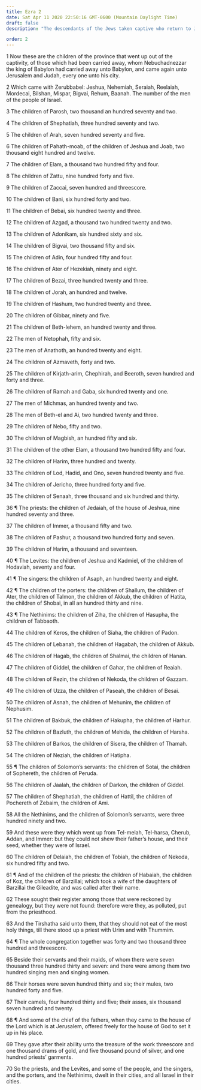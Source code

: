 ```yaml
---
title: Ezra 2
date: Sat Apr 11 2020 22:50:16 GMT-0600 (Mountain Daylight Time)
draft: false
description: "The descendants of the Jews taken captive who return to Jerusalem and to Judah are listed—The children of priests whose genealogy is lost are denied the priesthood—Faithful people contribute to the building of the temple."

order: 2
---
```

    
1 Now these are the children of the province that went up out of the captivity, of those which had been carried away, whom Nebuchadnezzar the king of Babylon had carried away unto Babylon, and came again unto Jerusalem and Judah, every one unto his city.

2 Which came with Zerubbabel: Jeshua, Nehemiah, Seraiah, Reelaiah, Mordecai, Bilshan, Mispar, Bigvai, Rehum, Baanah. The number of the men of the people of Israel.

3 The children of Parosh, two thousand an hundred seventy and two.

4 The children of Shephatiah, three hundred seventy and two.

5 The children of Arah, seven hundred seventy and five.

6 The children of Pahath-moab, of the children of Jeshua and Joab, two thousand eight hundred and twelve.

7 The children of Elam, a thousand two hundred fifty and four.

8 The children of Zattu, nine hundred forty and five.

9 The children of Zaccai, seven hundred and threescore.

10 The children of Bani, six hundred forty and two.

11 The children of Bebai, six hundred twenty and three.

12 The children of Azgad, a thousand two hundred twenty and two.

13 The children of Adonikam, six hundred sixty and six.

14 The children of Bigvai, two thousand fifty and six.

15 The children of Adin, four hundred fifty and four.

16 The children of Ater of Hezekiah, ninety and eight.

17 The children of Bezai, three hundred twenty and three.

18 The children of Jorah, an hundred and twelve.

19 The children of Hashum, two hundred twenty and three.

20 The children of Gibbar, ninety and five.

21 The children of Beth-lehem, an hundred twenty and three.

22 The men of Netophah, fifty and six.

23 The men of Anathoth, an hundred twenty and eight.

24 The children of Azmaveth, forty and two.

25 The children of Kirjath-arim, Chephirah, and Beeroth, seven hundred and forty and three.

26 The children of Ramah and Gaba, six hundred twenty and one.

27 The men of Michmas, an hundred twenty and two.

28 The men of Beth-el and Ai, two hundred twenty and three.

29 The children of Nebo, fifty and two.

30 The children of Magbish, an hundred fifty and six.

31 The children of the other Elam, a thousand two hundred fifty and four.

32 The children of Harim, three hundred and twenty.

33 The children of Lod, Hadid, and Ono, seven hundred twenty and five.

34 The children of Jericho, three hundred forty and five.

35 The children of Senaah, three thousand and six hundred and thirty.

36 ¶ The priests: the children of Jedaiah, of the house of Jeshua, nine hundred seventy and three.

37 The children of Immer, a thousand fifty and two.

38 The children of Pashur, a thousand two hundred forty and seven.

39 The children of Harim, a thousand and seventeen.

40 ¶ The Levites: the children of Jeshua and Kadmiel, of the children of Hodaviah, seventy and four.

41 ¶ The singers: the children of Asaph, an hundred twenty and eight.

42 ¶ The children of the porters: the children of Shallum, the children of Ater, the children of Talmon, the children of Akkub, the children of Hatita, the children of Shobai, in all an hundred thirty and nine.

43 ¶ The Nethinims: the children of Ziha, the children of Hasupha, the children of Tabbaoth.

44 The children of Keros, the children of Siaha, the children of Padon.

45 The children of Lebanah, the children of Hagabah, the children of Akkub.

46 The children of Hagab, the children of Shalmai, the children of Hanan.

47 The children of Giddel, the children of Gahar, the children of Reaiah.

48 The children of Rezin, the children of Nekoda, the children of Gazzam.

49 The children of Uzza, the children of Paseah, the children of Besai.

50 The children of Asnah, the children of Mehunim, the children of Nephusim.

51 The children of Bakbuk, the children of Hakupha, the children of Harhur.

52 The children of Bazluth, the children of Mehida, the children of Harsha.

53 The children of Barkos, the children of Sisera, the children of Thamah.

54 The children of Neziah, the children of Hatipha.

55 ¶ The children of Solomon’s servants: the children of Sotai, the children of Sophereth, the children of Peruda.

56 The children of Jaalah, the children of Darkon, the children of Giddel.

57 The children of Shephatiah, the children of Hattil, the children of Pochereth of Zebaim, the children of Ami.

58 All the Nethinims, and the children of Solomon’s servants, were three hundred ninety and two.

59 And these were they which went up from Tel-melah, Tel-harsa, Cherub, Addan, and Immer: but they could not shew their father’s house, and their seed, whether they were of Israel.

60 The children of Delaiah, the children of Tobiah, the children of Nekoda, six hundred fifty and two.

61 ¶ And of the children of the priests: the children of Habaiah, the children of Koz, the children of Barzillai; which took a wife of the daughters of Barzillai the Gileadite, and was called after their name.

62 These sought their register among those that were reckoned by genealogy, but they were not found: therefore were they, as polluted, put from the priesthood.

63 And the Tirshatha said unto them, that they should not eat of the most holy things, till there stood up a priest with Urim and with Thummim.

64 ¶ The whole congregation together was forty and two thousand three hundred and threescore.

65 Beside their servants and their maids, of whom there were seven thousand three hundred thirty and seven: and there were among them two hundred singing men and singing women.

66 Their horses were seven hundred thirty and six; their mules, two hundred forty and five.

67 Their camels, four hundred thirty and five; their asses, six thousand seven hundred and twenty.

68 ¶ And some of the chief of the fathers, when they came to the house of the Lord which is at Jerusalem, offered freely for the house of God to set it up in his place.

69 They gave after their ability unto the treasure of the work threescore and one thousand drams of gold, and five thousand pound of silver, and one hundred priests’ garments.

70 So the priests, and the Levites, and some of the people, and the singers, and the porters, and the Nethinims, dwelt in their cities, and all Israel in their cities.
